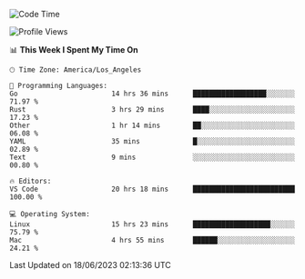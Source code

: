 <!--START_SECTION:waka-->
![Code Time](http://img.shields.io/badge/Code%20Time-436%20hrs%203%20mins-blue)

![Profile Views](http://img.shields.io/badge/Profile%20Views-0-blue)

📊 **This Week I Spent My Time On** 

```text
🕑︎ Time Zone: America/Los_Angeles

💬 Programming Languages: 
Go                       14 hrs 36 mins      ██████████████████░░░░░░░   71.97 % 
Rust                     3 hrs 29 mins       ████░░░░░░░░░░░░░░░░░░░░░   17.23 % 
Other                    1 hr 14 mins        ██░░░░░░░░░░░░░░░░░░░░░░░   06.08 % 
YAML                     35 mins             █░░░░░░░░░░░░░░░░░░░░░░░░   02.89 % 
Text                     9 mins              ░░░░░░░░░░░░░░░░░░░░░░░░░   00.80 % 

🔥 Editors: 
VS Code                  20 hrs 18 mins      █████████████████████████   100.00 % 

💻 Operating System: 
Linux                    15 hrs 23 mins      ███████████████████░░░░░░   75.79 % 
Mac                      4 hrs 55 mins       ██████░░░░░░░░░░░░░░░░░░░   24.21 % 
```


 Last Updated on 18/06/2023 02:13:36 UTC
<!--END_SECTION:waka-->
